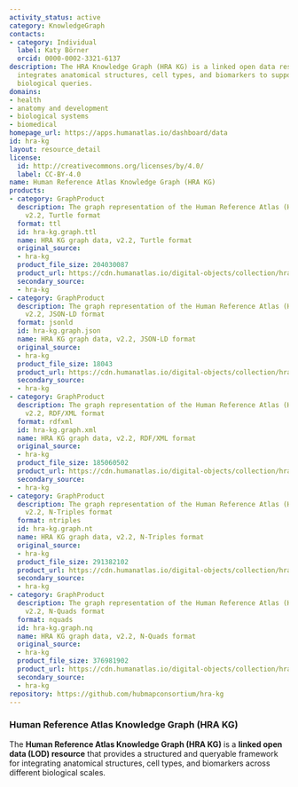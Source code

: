 ```yaml
---
activity_status: active
category: KnowledgeGraph
contacts:
- category: Individual
  label: Katy Börner
  orcid: 0000-0002-3321-6137
description: The HRA Knowledge Graph (HRA KG) is a linked open data resource that
  integrates anatomical structures, cell types, and biomarkers to support cross-scale
  biological queries.
domains:
- health
- anatomy and development
- biological systems
- biomedical
homepage_url: https://apps.humanatlas.io/dashboard/data
id: hra-kg
layout: resource_detail
license:
  id: http://creativecommons.org/licenses/by/4.0/
  label: CC-BY-4.0
name: Human Reference Atlas Knowledge Graph (HRA KG)
products:
- category: GraphProduct
  description: The graph representation of the Human Reference Atlas (HRA) dataset,
    v2.2, Turtle format
  format: ttl
  id: hra-kg.graph.ttl
  name: HRA KG graph data, v2.2, Turtle format
  original_source:
  - hra-kg
  product_file_size: 204030087
  product_url: https://cdn.humanatlas.io/digital-objects/collection/hra/v2.2/graph.ttl
  secondary_source:
  - hra-kg
- category: GraphProduct
  description: The graph representation of the Human Reference Atlas (HRA) dataset,
    v2.2, JSON-LD format
  format: jsonld
  id: hra-kg.graph.json
  name: HRA KG graph data, v2.2, JSON-LD format
  original_source:
  - hra-kg
  product_file_size: 18043
  product_url: https://cdn.humanatlas.io/digital-objects/collection/hra/v2.2/graph.json
  secondary_source:
  - hra-kg
- category: GraphProduct
  description: The graph representation of the Human Reference Atlas (HRA) dataset,
    v2.2, RDF/XML format
  format: rdfxml
  id: hra-kg.graph.xml
  name: HRA KG graph data, v2.2, RDF/XML format
  original_source:
  - hra-kg
  product_file_size: 185060502
  product_url: https://cdn.humanatlas.io/digital-objects/collection/hra/v2.2/graph.xml
  secondary_source:
  - hra-kg
- category: GraphProduct
  description: The graph representation of the Human Reference Atlas (HRA) dataset,
    v2.2, N-Triples format
  format: ntriples
  id: hra-kg.graph.nt
  name: HRA KG graph data, v2.2, N-Triples format
  original_source:
  - hra-kg
  product_file_size: 291382102
  product_url: https://cdn.humanatlas.io/digital-objects/collection/hra/v2.2/graph.nt
  secondary_source:
  - hra-kg
- category: GraphProduct
  description: The graph representation of the Human Reference Atlas (HRA) dataset,
    v2.2, N-Quads format
  format: nquads
  id: hra-kg.graph.nq
  name: HRA KG graph data, v2.2, N-Quads format
  original_source:
  - hra-kg
  product_file_size: 376981902
  product_url: https://cdn.humanatlas.io/digital-objects/collection/hra/v2.2/graph.nq
  secondary_source:
  - hra-kg
repository: https://github.com/hubmapconsortium/hra-kg
---
```

### Human Reference Atlas Knowledge Graph (HRA KG)

The **Human Reference Atlas Knowledge Graph (HRA KG)** is a **linked open data (LOD) resource** that provides a structured and queryable framework for integrating anatomical structures, cell types, and biomarkers across different biological scales.